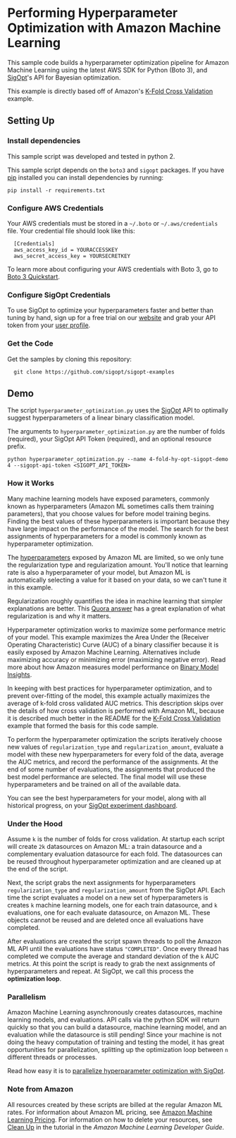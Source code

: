 # Performing Hyperparameter Optimization with Amazon Machine Learning

This sample code builds a hyperparameter optimization pipeline for Amazon Machine Learning using the latest AWS SDK for Python (Boto 3), and [SigOpt](https://www.sigopt.com)'s API for Bayesian optimization.

This example is directly based off of Amazon's [K-Fold Cross Validation](https://github.com/awslabs/machine-learning-samples/tree/master/k-fold-cross-validation) example.

## Setting Up

### Install dependencies

This sample script was developed and tested in python 2.

This sample script depends on the `boto3` and `sigopt` packages. If you have [pip](https://pip.pypa.io/en/stable/) installed you can install dependencies by running:

```
pip install -r requirements.txt
```

### Configure AWS Credentials

Your AWS credentials must be stored in a `~/.boto` or `~/.aws/credentials` file. Your credential file should look like this:

```
  [Credentials]
  aws_access_key_id = YOURACCESSKEY
  aws_secret_access_key = YOURSECRETKEY
```

To learn more about configuring your AWS credentials with Boto 3, go to [Boto 3 Quickstart](http://boto3.readthedocs.io/en/latest/guide/quickstart.html).

### Configure SigOpt Credentials

To use SigOpt to optimize your hyperparameters faster and better than tuning by hand, sign up for a free trial on our [website]([SigOpt](https://www.sigopt.com)) and grab your API token from your [user profile](https://www.sigopt.com/user/profile).

### Get the Code

Get the samples by cloning this repository:

```
  git clone https://github.com/sigopt/sigopt-examples
```

## Demo

The script `hyperparameter_optimization.py` uses the [SigOpt](https://www.sigopt.com) API to optimally suggest hyperparameters of a linear binary classification model.

The arguments to `hyperparameter_optimization.py` are the number of folds (required), your SigOpt API Token (required), and an optional resource prefix.

```
python hyperparameter_optimization.py --name 4-fold-hy-opt-sigopt-demo 4 --sigopt-api-token <SIGOPT_API_TOKEN>
```

### How it Works

Many machine learning models have exposed parameters, commonly known as hyperparameters (Amazon ML sometimes calls them training parameters), that you choose values for before model training begins. Finding the best values of these hyperparameters is important because they have  large impact on the performance of the model. The search for the best assignments of hyperparameters for a model is commonly known as hyperparameter optimization.

The [hyperparameters](http://docs.aws.amazon.com/machine-learning/latest/dg/training-parameters.html) exposed by Amazon ML are limited, so we only tune the regularization type and regularization amount. You'll notice that learning rate is also a hyperparameter of your model, but Amazon ML is automatically selecting a value for it based on your data, so we can't tune it in this example.

Regularization roughly quantifies the idea in machine learning that simpler explanations are better. This [Quora answer](https://www.quora.com/What-is-regularization-in-machine-learning) has a great explanation of what regularization is and why it matters.

Hyperparameter optimization works to maximize some performance metric of your model. This example maximizes the Area Under the (Receiver Operating Characteristic) Curve (AUC) of a binary classifier because it is easily exposed by Amazon Machine Learning. Alternatives include maximizing accuracy or minimizing error (maximizing negative error). Read more about how Amazon measures model performance on [Binary Model Insights](http://docs.aws.amazon.com/machine-learning/latest/dg/binary-model-insights.html).

In keeping with best practices for hyperparameter optimization, and to prevent over-fitting of the model, this example actually maximizes the average of k-fold cross validated AUC metrics. This description skips over the details of how cross validation is performed with Amazon ML, because it is described much better in the README for the [K-Fold Cross Validation](https://github.com/awslabs/machine-learning-samples/tree/master/k-fold-cross-validation) example that formed the basis for this code sample.

To perform the hyperparameter optimization the scripts iteratively choose new values of `regularization_type` and `regularization_amount`, evaluate a model with these new hyperparameters for every fold of the data, average the AUC metrics, and record the performance of the assignments. At the end of some number of evaluations, the assignments that produced the best model performance are selected. The final model will use these hyperparameters and be trained on all of the available data.

You can see the best hyperparameters for your model, along with all historical progress, on your [SigOpt experiment dashboard](https://www.sigopt.com/experiments).

### Under the Hood

Assume `k` is the number of folds for cross validation. At startup each script will create `2k` datasources on Amazon ML: a train datasource and a complementary evaluation datasource for each fold. The datasources can be reused throughout hyperparameter optimization and are cleaned up at the end of the script.

Next, the script grabs the next assignments for hyperparameters `regularization_type` and `regularization_amount` from the SigOpt API. Each time the script evaluates a model on a new set of hyperparameters is creates `k` machine learning models, one for each train datasource, and `k` evaluations, one for each evaluate datasource, on Amazon ML. These objects cannot be reused and are deleted once all evaluations have completed.

After evaluations are created the script spawn threads to poll the Amazon ML API until the evaluations have status `"COMPLETED"`. Once every thread has completed we compute the average and standard deviation of the `k` AUC metrics. At this point the script is ready to grab the next assignments of hyperparameters and repeat. At SigOpt, we call this process the **optimization loop**.

### Parallelism

Amazon Machine Learning asynchronously creates datasources, machine learning models, and evaluations. API calls via the python SDK will return quickly so that you can build a datasource, machine learning model, and an evaluation while the datasource is still pending! Since your machine is not doing the heavy computation of training and testing the model, it has great opportunities for parallelization, splitting up the optimization loop between `n` different threads or processes.

Read how easy it is to [parallelize hyperparameter optimization with SigOpt](https://sigopt.com/docs/overview/parallel).

### Note from Amazon

All resources created by these scripts are billed at the regular Amazon ML rates. For information about Amazon ML pricing, see [Amazon Machine Learning Pricing](https://aws.amazon.com/machine-learning/pricing/). For information on how to delete your resources, see [Clean Up](http://docs.aws.amazon.com/machine-learning/latest/dg/step-6-clean-up.html) in the tutorial in the *Amazon Machine Learning Developer Guide*.
